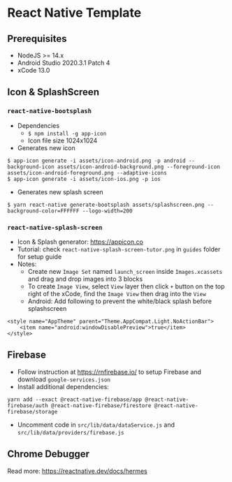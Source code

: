 # React Native Template

## Prerequisites
- NodeJS >= 14.x
- Android Studio 2020.3.1 Patch 4
- xCode 13.0

## Icon & SplashScreen
### `react-native-bootsplash`
- Dependencies
    - `$ npm install -g app-icon`
    - Icon file size 1024x1024
- Generates new icon
```
$ app-icon generate -i assets/icon-android.png -p android --background-icon assets/icon-android-background.png --foreground-icon assets/icon-android-foreground.png --adaptive-icons
$ app-icon generate -i assets/icon-ios.png -p ios
```
- Generates new splash screen
```
$ yarn react-native generate-bootsplash assets/splashscreen.png --background-color=FFFFFF --logo-width=200
```
### `react-native-splash-screen`
- Icon & Splash generator: https://appicon.co
- Tutorial: check `react-native-splash-screen-tutor.png` in `guides` folder for setup guide
- Notes:
  - Create new `Image Set` named `launch_screen` inside `Images.xcassets` and drag and drop images into 3 blocks
  - To create `Image View`, select `View` layer then click `+` button on the top right of the xCode, find the `Image View` then drag into the `View`
  - Android: Add following to prevent the white/black splash before splashscreen
```
<style name="AppTheme" parent="Theme.AppCompat.Light.NoActionBar">
    <item name="android:windowDisablePreview">true</item>
</style>
```

## Firebase
- Follow instruction at https://rnfirebase.io/ to setup Firebase and download `google-services.json`
- Install additional dependencies:
```
yarn add --exact @react-native-firebase/app @react-native-firebase/auth @react-native-firebase/firestore @react-native-firebase/storage
```
- Uncomment code in `src/lib/data/dataService.js` and `src/lib/data/providers/firebase.js`

## Chrome Debugger
Read more: https://reactnative.dev/docs/hermes
